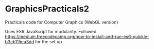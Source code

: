 # GraphicsPracticals2
Practicals code for Computer Graphics (WebGL version)

Uses ES6 JavaScript for modularity. Followed https://medium.freecodecamp.org/how-to-install-and-run-es6-quickly-b3cb115ea3dd for the set up.

